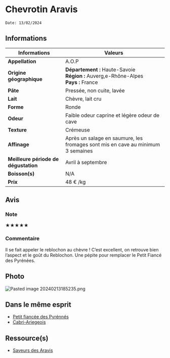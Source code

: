 # Chevrotin Aravis
```
Date: 13/02/2024
```
## Informations

| Informations | Valeurs |
| ---- | ---- |
| **Appellation** | A.O.P |
| **Origine géographique** | **Département :** Haute-Savoie<br>**Région :** Auverg,e-Rhône-Alpes<br>**Pays :** France   |
| **Pâte** | Pressée, non cuite, lavée |
| **Lait** | Chèvre, lait cru |
| **Forme** | Ronde |
| **Odeur** | Faible odeur caprine et légère odeur de cave |
| **Texture** | Crémeuse |
| **Affinage** | Après un salage en saumure, les fromages sont mis en cave au minimum 3 semaines |
| **Meilleure période de dégustation** | Avril à septembre |
| **Boisson(s)** | N/A |
| **Prix** | 48 € /kg |

## Avis
### Note
★★★★★

### Commentaire
Il se fait appeler le reblochon au chèvre ! C’est excellent, on retrouve bien l’aspect et le goût du Reblochon. Une pépite pour remplacer le Petit Fiancé des Pyrénées.

## Photo
![Pasted image 20240213185235.png](./M%C3%A9dias/Pasted%20image%2020240213185235.png)

## Dans le même esprit
* [Petit fiancée des Pyrénnés](Petit%20fianc%C3%A9e%20des%20Pyr%C3%A9nn%C3%A9s.md)
* [Cabri-Ariegeois](./Cabri-Ariegeois.md)

## Ressource(s)
* [Saveurs des Aravis](https://saveurs-des-aravis.fr/nos-saveurs-nos-produits/chevrotin)